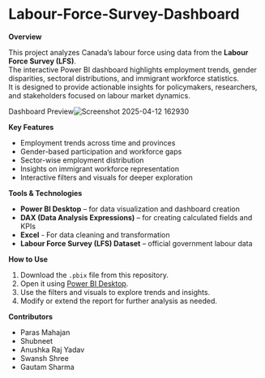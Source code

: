 # Labour-Force-Survey-Dashboard

**Overview**

This project analyzes Canada’s labour force using data from the **Labour Force Survey (LFS)**.  
The interactive Power BI dashboard highlights employment trends, gender disparities, sectoral distributions, and immigrant workforce statistics.  
It is designed to provide actionable insights for policymakers, researchers, and stakeholders focused on labour market dynamics.

Dashboard Preview![Screenshot 2025-04-12 162930](https://github.com/user-attachments/assets/3aba0ce7-d649-4fa3-b754-cd4c07ee27cd)



**Key Features**

- Employment trends across time and provinces
- Gender-based participation and workforce gaps
- Sector-wise employment distribution
- Insights on immigrant workforce representation
- Interactive filters and visuals for deeper exploration

**Tools & Technologies**

- **Power BI Desktop** – for data visualization and dashboard creation  
- **DAX (Data Analysis Expressions)** – for creating calculated fields and KPIs
- **Excel** - For data cleaning and transformation
- **Labour Force Survey (LFS) Dataset** – official government labour data

**How to Use**

1. Download the `.pbix` file from this repository.
2. Open it using [Power BI Desktop](https://powerbi.microsoft.com/desktop/).
3. Use the filters and visuals to explore trends and insights.
4. Modify or extend the report for further analysis as needed.
   
**Contributors**
- Paras Mahajan
- Shubneet
- Anushka Raj Yadav
- Swansh Shree
- Gautam Sharma

